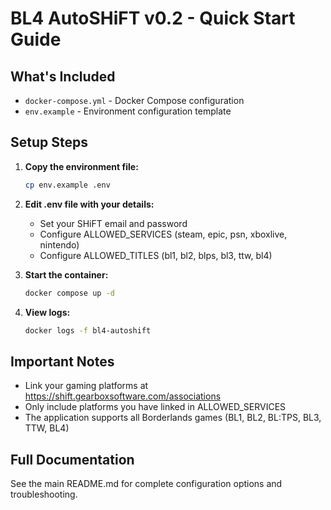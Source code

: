 # BL4 AutoSHiFT v0.2 - Quick Start Guide

## What's Included

- `docker-compose.yml` - Docker Compose configuration
- `env.example` - Environment configuration template

## Setup Steps

1. **Copy the environment file:**
   ```bash
   cp env.example .env
   ```

2. **Edit .env file with your details:**
   - Set your SHiFT email and password
   - Configure ALLOWED_SERVICES (steam, epic, psn, xboxlive, nintendo)
   - Configure ALLOWED_TITLES (bl1, bl2, blps, bl3, ttw, bl4)

3. **Start the container:**
   ```bash
   docker compose up -d
   ```

4. **View logs:**
   ```bash
   docker logs -f bl4-autoshift
   ```

## Important Notes

- Link your gaming platforms at https://shift.gearboxsoftware.com/associations
- Only include platforms you have linked in ALLOWED_SERVICES
- The application supports all Borderlands games (BL1, BL2, BL:TPS, BL3, TTW, BL4)

## Full Documentation

See the main README.md for complete configuration options and troubleshooting.